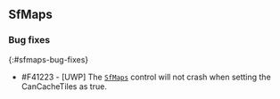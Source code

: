 ## SfMaps

### Bug fixes
{:#sfmaps-bug-fixes}

* \#F41223  - [UWP] The [`SfMaps`](https://help.syncfusion.com/cr/xamarin/Syncfusion.SfMaps.XForms.SfMaps.html) control will not crash when setting the CanCacheTiles as true.